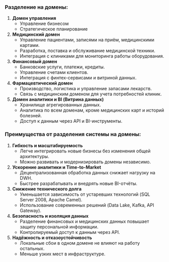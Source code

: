 ### Разделение на домены:
1. **Домен управления**
    - Управление бизнесом 
    - Стратегическое планирование
2. **Медицинский домен**
    - Управление пациентами, записями на приём, медицинскими картами.
    - Разработка, поставка и обслуживание медицинской техники.
    - Интеграция с клиниками для мониторинга работы оборудования.
3. **Финансовый домен**
    - Банковские услуги, платежи, кредиты.
    - Управление счетами клиентов.
    - Интеграция с финтех-сервисами и витриной данных.
4. **Фармацевтический домен**
    - Производство, логистика и управление запасами лекарств.
    - Связь с медицинским доменом для учета потребностей клиник.
5. **Домен аналитики и BI (Витрина данных)**
    - Хранилище агрегированных данных.
    - Аналитика по всем доменам, кроме медицинских карт и историй болезней.
    - Доступ к данным через API и BI-инструменты.

### Преимущества от разделения системы на домены:

1. **Гибкость и масштабируемость**
    - Легче интегрировать новые бизнесы без изменения общей архитектуры.
    - Можно развивать и модернизировать домены независимо.
2. **Ускорение аналитики и Time-to-Market**
    - Децентрализованная обработка данных снижает нагрузку на DWH.
    - Быстрее разрабатывать и внедрять новые BI-отчёты.
3. **Снижение технического долга**
    - Уменьшается зависимость от устаревших технологий (SQL Server 2008, Apache Camel).
    - Использование современных решений (Data Lake, Kafka, API Gateway).
4. **Безопасность и изоляция данных**
    - Разделение финансовых и медицинских данных повышает защиту персональной информации.
    - Контролируемый доступ к данным через API.
5. **Надёжность и отказоустойчивость**
    - Локальные сбои в одном домене не влияют на работу остальных.
    - Меньше узких мест в инфраструктуре.
